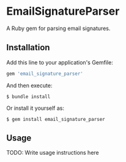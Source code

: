 # EmailSignatureParser

A Ruby gem for parsing email signatures.

## Installation

Add this line to your application's Gemfile:

```ruby
gem 'email_signature_parser'
```

And then execute:

    $ bundle install

Or install it yourself as:

    $ gem install email_signature_parser

## Usage

TODO: Write usage instructions here
